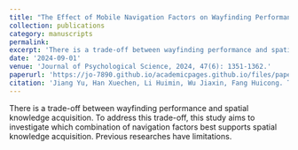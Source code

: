 ```yaml
---
title: "The Effect of Mobile Navigation Factors on Wayfinding Performance and Spatial Knowledge Acquisition"
collection: publications
category: manuscripts
permalink:
excerpt: 'There is a trade-off between wayfinding performance and spatial knowledge acquisition. To address this trade-off, this study aims to investigate which combination of navigation factors best supports spatial knowledge acquisition. Previous researches have limitations.'
date: '2024-09-01'
venue: 'Journal of Psychological Science, 2024, 47(6): 1351-1362.'
paperurl: 'https://jo-7890.github.io/academicpages.github.io/files/paper1.pdf'
citation: 'Jiang Yu, Han Xuechen, Li Huimin, Wu Jiaxin, Fang Huicong. The Effect of Mobile Navigation Factors on Wayfinding Performance and Spatial Knowledge Acquisition[J]. Journal of Psychological Science, 2024, 47(6): 1351-1362.'
---
```


There is a trade-off between wayfinding performance and spatial knowledge acquisition. To address this trade-off, this study aims to investigate which combination of navigation factors best supports spatial knowledge acquisition. Previous researches have limitations.

